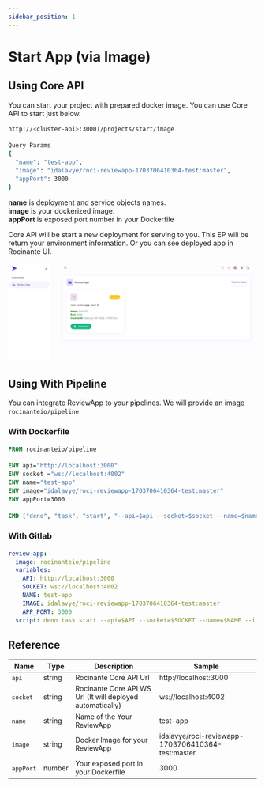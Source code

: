 ```yaml
---
sidebar_position: 1
---
```


# Start App (via Image)

## Using Core API
You can start your project with prepared docker image. You can use Core API to start just below.

````sh
http://<cluster-api>:30001/projects/start/image

Query Params
{
  "name": "test-app",
  "image": "idalavye/roci-reviewapp-1703706410364-test:master",
  "appPort": 3000
}
````
**name** is deployment and service objects names. <br/>
**image**  is your dockerized image. <br/>
**appPort** is exposed port number in your Dockerfile


Core API will be start a new deployment for serving to you. This EP will be return your environment information. Or you can see deployed app in Rocinante UI.
<br/>

![img.png](../roci-review-app-sample.png)

## Using With Pipeline 
You can integrate ReviewApp to your pipelines. We will provide an image `rocinanteio/pipeline` 

### With Dockerfile
```Dockerfile
FROM rocinanteio/pipeline

ENV api="http://localhost:3000"
ENV socket ="ws://localhost:4002"
ENV name="test-app"
ENV image="idalavye/roci-reviewapp-1703706410364-test:master"
ENV appPort=3000

CMD ["deno", "task", "start", "--api=$api --socket=$socket --name=$name --image=$image --appPort=$appPort"]
```

### With Gitlab
````yaml
review-app:
  image: rocinanteio/pipeline
  variables:
    API: http://localhost:3000
    SOCKET: ws://localhost:4002
    NAME: test-app
    IMAGE: idalavye/roci-reviewapp-1703706410364-test:master
    APP_PORT: 3000
  script: deno task start --api=$API --socket=$SOCKET --name=$NAME --image=$IMAGE --appPort=$APP_PORT
````
## Reference
| Name      | Type   | Description                                                | Sample                                            |
|-----------|--------|------------------------------------------------------------|---------------------------------------------------|
| `api`     | string | Rocinante Core API Url                                     | http://localhost:3000                             |
| `socket`  | string | Rocinante Core API WS Url (It will deployed automatically) | ws://localhost:4002                               |
| `name`    | string | Name of the Your ReviewApp                                 | test-app                                          |
| `image`   | string | Docker Image for your ReviewApp                            | idalavye/roci-reviewapp-1703706410364-test:master |
| `appPort` | number | Your exposed port in your Dockerfile                       | 3000                                              |
